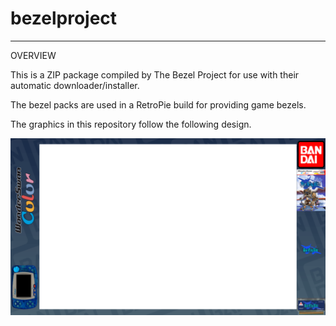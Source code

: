 # bezelproject

-------
OVERVIEW

This is a ZIP package compiled by The Bezel Project for use with their automatic downloader/installer.

The bezel packs are used in a RetroPie build for providing game bezels.

The graphics in this repository follow the following design.

![Sample bezel](https://github.com/thebezelproject/bezelprojectSA-WonderSwanColor/blob/master/retroarch/overlay/GameBezels/WonderSwanColor/Blue%20Wing%20Blitz%20(Japan).png?raw=true)
